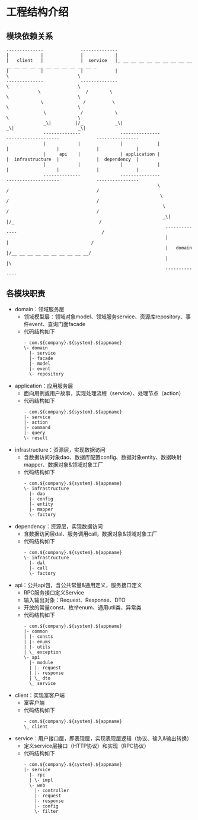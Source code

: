 # 工程结构介绍

## 模块依赖关系

    --------------              --------------
    |            |              |            |
    |   client   |              |  service   |_ __ __ __ __ __ __ __ __ __ __ __ __ __ __ __ __ __ __ __ __ _
    |            |              |            |                                    \                          \
    --------------              --------------                                     \                          \
                \                 /        \                                        \                          \
                 \               /          \                                        \                          \
                  \             /            \                                        \                          \
                  _\|         |/_            _\|                                      _\|                        _\|
                  --------------               ---------------               --------------------              ----------------
                  |            |               |             |               |                  |              |              |
                  |     api    |               | application |               |  infrastructure  |              |  dependency  |
                  |            |               |             |               |                  |              |              |
                  --------------               ---------------               --------------------              ----------------
                                                             \                  /                                 /
                                                              \                /                                 /
                                                               \              /                                 /
                                                               _\|          |/_                                / 
                                                                --------------                                /
                                                                |            |                               /  
                                                                |   domain   |/__ __ __ __ __ __ __ __ __ __/ 
                                                                |            |\
                                                                --------------

## 各模块职责

- domain：领域服务层
    - 领域模型层：领域对象model、领域服务service、资源库repository、事件event、查询门面facade
    - 代码结构如下
        ```
        - com.${company}.${system}.${appname}
        \- domain
          |- service
          |- facade
          |- model
          |- event
          \- repository
        ```
- application：应用服务层
    - 面向用例或用户故事，实现处理流程（service）、处理节点（action）
    - 代码结构如下
        ```
        - com.${company}.${system}.${appname}
        |- service
        |- action
        |- command
        |- query
        \- result
        ```
- infrastructure：资源层，实现数据访问
    - 含数据访问对象dao、数据库配置config、数据对象entity、数据映射mapper、数据对象&领域对象工厂
    - 代码结构如下
        ```
        - com.${company}.${system}.${appname}
        \- infrastructure
          |- dao
          |- config
          |- entity
          |- mapper
          \- factory
        ```
- dependency：资源层，实现数据访问
    - 含数据访问层dal、服务调用call，数据对象&领域对象工厂
    - 代码结构如下
      ```
      - com.${company}.${system}.${appname}
      \- infrastructure
        |- dal
        |- call
        \- factory
      ```
- api：公共api包，含公共常量&通用定义，服务接口定义
    - RPC服务接口定义Service
    - 输入输出对象：Request、Response、DTO
    - 开放的常量const、枚举enum、通用util类、异常类
    - 代码结构如下
        ```
        - com.${company}.${system}.${appname}
        |- common
        | |- consts
        | |- enums
        | |- utils
        | \_ exception
        \- api
          |- module
          | |- request
          | |- response
          | \_ dto
          \_ service
        ```
- client：实现富客户端
    - 富客户端
    - 代码结构如下
        ```
        - com.${company}.${system}.${appname}
        \_ client
        ```
- service：用户接口层，即表现层，实现表现层逻辑（协议、输入&输出转换）
    - 定义service层接口（HTTP协议）和实现（RPC协议）
    - 代码结构如下
        ```
        - com.${company}.${system}.${appname}
        |- service
          |- rpc
          | \- impl
          \- web
            |- controller
            |- request
            |- response
            |- config
            \- filter
        ```